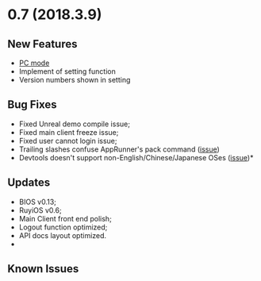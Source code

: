 # 0.7 (2018.3.9)

## New Features
* [PC mode](../topics/pc_mode.md)
* Implement of setting function
* Version numbers shown in setting

## Bug Fixes
* Fixed Unreal demo compile issue;
* Fixed main client freeze issue;
* Fixed user cannot login issue;
* Trailing slashes confuse AppRunner's pack command ([issue](https://bitbucket.org/playruyi/support/issues/6))
* Devtools doesn't support non-English/Chinese/Japanese OSes ([issue](https://bitbucket.org/playruyi/unreal_demo/issues/4))* 

## Updates
* BIOS v0.13;
* RuyiOS v0.6;
* Main Client front end polish;
* Logout function optimized;
* API docs layout optimized.
* 

## Known Issues
